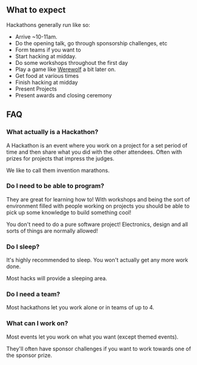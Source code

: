 ## What to expect

Hackathons generally run like so:

* Arrive ~10-11am.
* Do the opening talk, go through sponsorship challenges, etc
* Form teams if you want to
* Start hacking at midday.
* Do some workshops throughout the first day
* Play a game like [Werewolf](https://en.wikipedia.org/wiki/Werewolf_(social_deduction_game))
a bit later on.
* Get food at various times
* Finish hacking at midday
* Present Projects
* Present awards and closing ceremony 

## FAQ

### What actually is a Hackathon?

A Hackathon is an event where you work on a project for a set period of time
and then share what you did with the other attendees. Often with prizes for
projects that impress the judges.

We like to call them invention marathons.

### Do I need to be able to program?

They are great for learning how to! With workshops and being the sort of
environment filled with people working on projects you should be able to pick
up some knowledge to build something cool!

You don't need to do a pure software project! Electronics, design and all sorts
of things are normally allowed!

### Do I sleep?

It's highly recommended to sleep. You won't actually get any more work done.

Most hacks will provide a sleeping area.

### Do I need a team?

Most hackathons let you work alone or in teams of up to 4.

### What can I work on?

Most events let you work on what you want (except themed events).

They'll often have sponsor challenges if you want to work towards one of the
sponsor prize.
